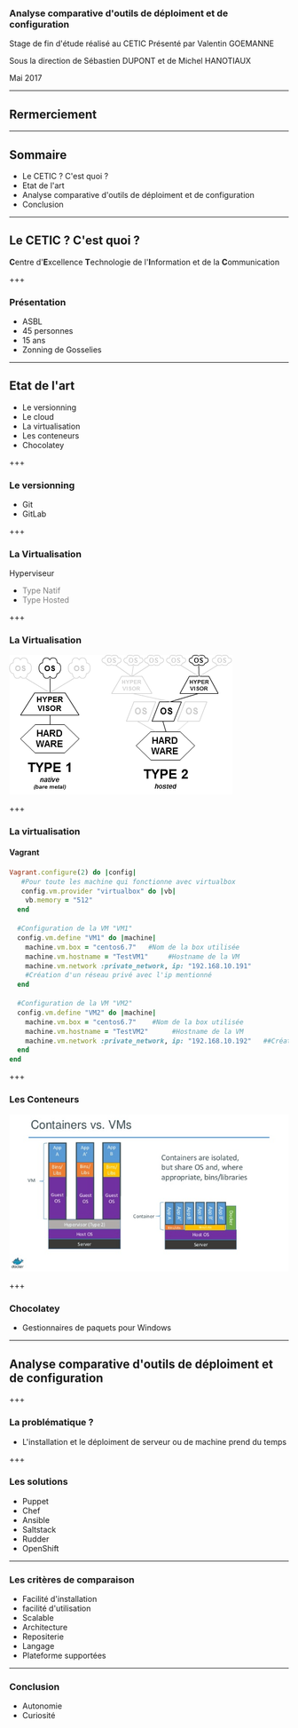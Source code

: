 
### Analyse comparative d'outils de déploiment et de configuration 
Stage de fin d'étude réalisé au CETIC
Présenté par Valentin GOEMANNE

Sous la direction de Sébastien DUPONT et de Michel HANOTIAUX

Mai 2017

---
## Rermerciement 
---
## Sommaire
 - <span class ="fragment">Le CETIC ? C'est quoi ?</span>  
 - <span class ="fragment">Etat de l'art</span>
 - <span class ="fragment"> Analyse comparative d'outils de déploiment et de configuration </span>
 - <span class ="fragment"> Conclusion </span> 

---

## Le CETIC ? C'est quoi ?
<strong class="fragment">C</strong>entre d'<strong class="fragment">E</strong>xcellence <strong class="fragment">T</strong>echnologie de l'<strong class="fragment">I</strong>nformation et de la <strong class="fragment">C</strong>ommunication 

+++
### Présentation
- <span class="fragment">ASBL</span>
- <span class="fragment">45 personnes</span>
- <span class="fragment">15 ans</span>
- <span class="fragment">Zonning de Gosselies</span>

---
## Etat de l'art
- <span class="fragment">Le versionning </span>
- <span class="fragment">Le cloud</span>
- <span class="fragment">La virtualisation</span>
- <span class="fragment">Les conteneurs</span>
- <span class="fragment">Chocolatey</span>

+++
### Le versionning 

- <span class="fragment">Git </span>
- <span class="fragment">GitLab</span>

+++

### La Virtualisation 

Hyperviseur
- <span class="fragment" style="color:grey">Type Natif</span>
- <span class="fragment" style="color:grey">Type Hosted</span>

    

+++

### La Virtualisation 

![Logo](Hyperviseurwiki.png)

+++

### La virtualisation 

#### Vagrant 


```ruby
Vagrant.configure(2) do |config|
   #Pour toute les machine qui fonctionne avec virtualbox
   config.vm.provider "virtualbox" do |vb|
    vb.memory = "512" 
  end

  #Configuration de la VM "VM1"
  config.vm.define "VM1" do |machine|
    machine.vm.box = "centos6.7"   #Nom de la box utilisée
    machine.vm.hostname = "TestVM1"     #Hostname de la VM
    machine.vm.network :private_network, ip: "192.168.10.191"   
    #Création d'un réseau privé avec l'ip mentionné 
  end

  #Configuration de la VM "VM2"
  config.vm.define "VM2" do |machine|
    machine.vm.box = "centos6.7"    #Nom de la box utilisée
    machine.vm.hostname = "TestVM2"      #Hostname de la VM
    machine.vm.network :private_network, ip: "192.168.10.192"   ##Création d'un réseau privé avec l'ip mentionné
  end
end
```
+++

### Les Conteneurs 

![Logo](CaptureDocker1.png)

+++
### Chocolatey
- <span class="fragment">Gestionnaires de paquets pour Windows </span>


---
## Analyse comparative d'outils de déploiment et de configuration 

+++
### La problématique ?
- <span class="fragment">L'installation et le déploiment de serveur ou de machine prend du temps</span>

+++

### Les solutions

- <span class="fragment">Puppet</span>
- <span class="fragment">Chef</span>
- <span class="fragment">Ansible</span>
- <span class="fragment">Saltstack</span>
- <span class="fragment">Rudder</span>
- <span class="fragment">OpenShift</span>

---

### Les critères de comparaison 
- <span class="fragment">Facilité d'installation</span>
- <span class="fragment">facilité d'utilisation</span>
- <span class="fragment">Scalable</span>
- <span class="fragment">Architecture</span>
- <span class="fragment">Repositerie</span>
- <span class="fragment">Langage</span>
- <span class="fragment">Plateforme supportées</span>

---


### Conclusion 

- <span class="fragment">Autonomie</span>
- <span class="fragment">Curiosité</span>